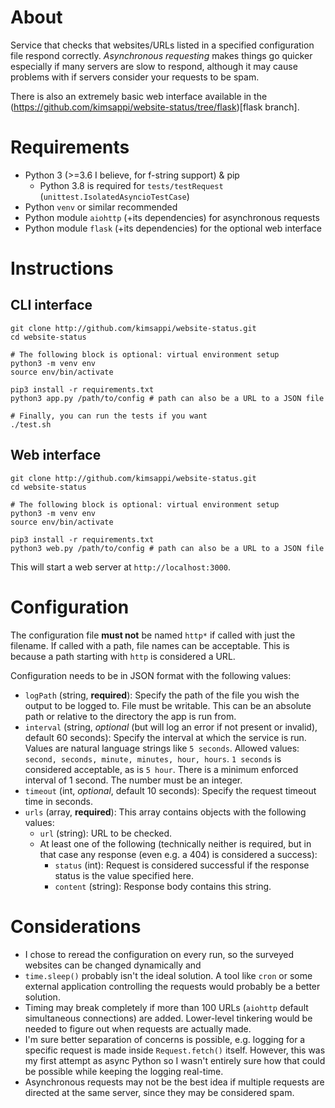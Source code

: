 # About
Service that checks that websites/URLs listed in a specified configuration file respond correctly. *Asynchronous requesting* makes things go quicker especially if many servers are slow to respond, although it may cause problems with if servers consider your requests to be spam.

There is also an extremely basic web interface available in the (https://github.com/kimsappi/website-status/tree/flask)[flask branch].

# Requirements
* Python 3 (>=3.6 I believe, for f-string support) & pip
  * Python 3.8 is required for `tests/testRequest` (`unittest.IsolatedAsyncioTestCase`)
* Python `venv` or similar recommended
* Python module `aiohttp` (+its dependencies) for asynchronous requests
* Python module `flask` (+its dependencies) for the optional web interface

# Instructions
## CLI interface
```shell
git clone http://github.com/kimsappi/website-status.git
cd website-status

# The following block is optional: virtual environment setup
python3 -m venv env
source env/bin/activate

pip3 install -r requirements.txt
python3 app.py /path/to/config # path can also be a URL to a JSON file

# Finally, you can run the tests if you want
./test.sh
```

## Web interface
```shell
git clone http://github.com/kimsappi/website-status.git
cd website-status

# The following block is optional: virtual environment setup
python3 -m venv env
source env/bin/activate

pip3 install -r requirements.txt
python3 web.py /path/to/config # path can also be a URL to a JSON file
```
This will start a web server at `http://localhost:3000`.

# Configuration
The configuration file **must not** be named `http*` if called with just the filename. If called with a path, file names can be acceptable. This is because a path starting with `http` is considered a URL.

Configuration needs to be in JSON format with the following values:
* `logPath` (string, **required**): Specify the path of the file you wish the output to be logged to. File must be writable. This can be an absolute path or relative to the directory the app is run from.
* `interval` (string, *optional* (but will log an error if not present or invalid), default 60 seconds): Specify the interval at which the service is run. Values are natural language strings like `5 seconds`. Allowed values: `second, seconds, minute, minutes, hour, hours`. `1 seconds` is considered acceptable, as is `5 hour`. There is a minimum enforced interval of 1 second. The number must be an integer.
* `timeout` (int, *optional*, default 10 seconds): Specify the request timeout time in seconds.
* `urls` (array, **required**): This array contains objects with the following values:
  * `url` (string): URL to be checked.
  * At least one of the following (technically neither is required, but in that case any response (even e.g. a 404) is considered a success):
    * `status` (int): Request is considered successful if the response status is the value specified here.
    * `content` (string): Response body contains this string.

# Considerations
* I chose to reread the configuration on every run, so the surveyed websites can be changed dynamically and 
* `time.sleep()` probably isn't the ideal solution. A tool like `cron` or some external application controlling the requests would probably be a better solution.
* Timing may break completely if more than 100 URLs (`aiohttp` default simultaneous connections) are added. Lower-level tinkering would be needed to figure out when requests are actually made.
* I'm sure better separation of concerns is possible, e.g. logging for a specific request is made inside `Request.fetch()` itself. However, this was my first attempt as async Python so I wasn't entirely sure how that could be possible while keeping the logging real-time.
* Asynchronous requests may not be the best idea if multiple requests are directed at the same server, since they may be considered spam.
